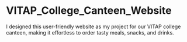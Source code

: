 # VITAP_College_Canteen_Website
I designed this user-friendly website as my project for our VITAP college canteen, making it effortless to order tasty meals, snacks, and drinks.
